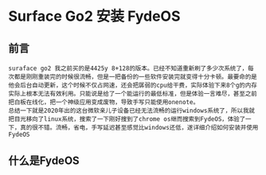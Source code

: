 # Surface Go2 安装 FydeOS
## 前言
	suraface go2 我之前买的是4425y 8+128的版本。已经不知道重新刷了多少次系统了，每次都是刚刚重装完的时候很流畅，但是一把备份的一些软件安装完就变得十分卡顿。最要命的是他会后台自动更新，这个时候不仅占网速，还会把孱弱的cpu给干费，实际体验下来8个g的内存实际上根本无法有效利用。只能说是给了一个能运行的最低标准，但是体验一言难尽，甚至之前把白板在线化，把一个神级应用变成废物，导致手写只能使用onenote。
	总结一下就是2020年出的这台微软亲儿子设备已经无法流畅的运行windows系统了，所以我就把目光移向了linux系统，搜索了一下刚好搜到了chrome os继而搜索到FydeOS，体验了一下，真的很不错。流畅，省电，手写延迟甚至感觉比windows还低，遂详细介绍如何安装并使用FydeOS
## 什么是FydeOS

<!--stackedit_data:
eyJoaXN0b3J5IjpbOTcxMzg4NzY5XX0=
-->